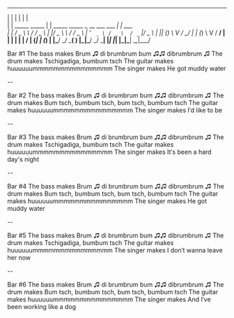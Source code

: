   _                        _                                       _       
 | |                      | |                                     | |      
 | |     _____   _____    | | _____   _____   _ __ ___   ___    __| | ___  
 | |    / _ \ \ / / _ \   | |/ _ \ \ / / _ \ | '_ ` _ \ / _ \  / _` |/ _ \ 
 | |___| (_) \ V /  __/_  | | (_) \ V /  __/ | | | | | |  __/ | (_| | (_) |
 |______\___/ \_/ \___( ) |_|\___/ \_/ \___| |_| |_| |_|\___|  \__,_|\___/ 

Bar #1
The bass makes Brum ♫ di brumbrum bum ♫♫ dibrumbrum ♫
The drum makes Tschigadiga, bumbum tsch
The guitar makes huuuuuummmmmmmmmmmmmmm
The singer makes He got muddy water

--

Bar #2
The bass makes Brum ♫ di brumbrum bum ♫♫ dibrumbrum ♫
The drum makes Bum tsch, bumbum tsch, bum tsch, bumbum tsch
The guitar makes huuuuuummmmmmmmmmmmmmm
The singer makes I′d like to be

--

Bar #3
The bass makes Brum ♫ di brumbrum bum ♫♫ dibrumbrum ♫
The drum makes Tschigadiga, bumbum tsch
The guitar makes huuuuuummmmmmmmmmmmmmm
The singer makes It′s been a hard day's night

--

Bar #4
The bass makes Brum ♫ di brumbrum bum ♫♫ dibrumbrum ♫
The drum makes Bum tsch, bumbum tsch, bum tsch, bumbum tsch
The guitar makes huuuuuummmmmmmmmmmmmmm
The singer makes He got muddy water

--

Bar #5
The bass makes Brum ♫ di brumbrum bum ♫♫ dibrumbrum ♫
The drum makes Tschigadiga, bumbum tsch
The guitar makes huuuuuummmmmmmmmmmmmmm
The singer makes I don′t wanna leave her now

--

Bar #6
The bass makes Brum ♫ di brumbrum bum ♫♫ dibrumbrum ♫
The drum makes Bum tsch, bumbum tsch, bum tsch, bumbum tsch
The guitar makes huuuuuummmmmmmmmmmmmmm
The singer makes And I′ve been working like a dog
